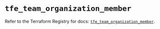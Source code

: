 # `tfe_team_organization_member`

Refer to the Terraform Registry for docs: [`tfe_team_organization_member`](https://registry.terraform.io/providers/hashicorp/tfe/0.55.0/docs/resources/team_organization_member).
